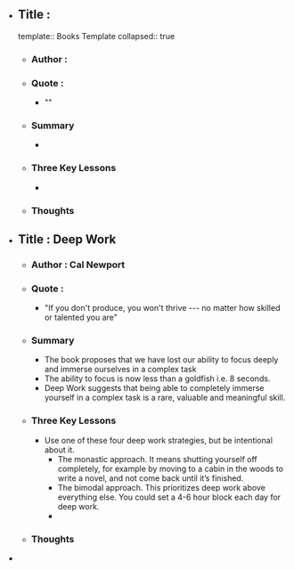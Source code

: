- ## Title : 
  template:: Books Template
  collapsed:: true
	- ### Author :
	- ### Quote :
		- ""
	- ### Summary
		-
	- ### Three Key Lessons
		-
	- ### Thoughts
- ## Title : Deep Work
	- ### Author : Cal Newport
	- ### Quote :
		- "If you don't produce, you won't thrive --- no matter how skilled or talented you are"
	- ### Summary
		- The book proposes that we have lost our ability to focus deeply and immerse ourselves in a complex task
		- The ability to focus is now less than a goldfish i.e. 8 seconds.
		- Deep Work suggests that being able to completely immerse yourself in a complex task is a rare, valuable and meaningful skill.
	- ### Three Key Lessons
		- Use one of these four deep work strategies, but be intentional about it.
			- The monastic approach. It means shutting yourself off completely, for example by moving to a cabin in the woods to write a novel, and not come back until it’s finished.
			- The bimodal approach. This prioritizes deep work above everything else. You could set a 4-6 hour block each day for deep work.
			-
	- ### Thoughts
-